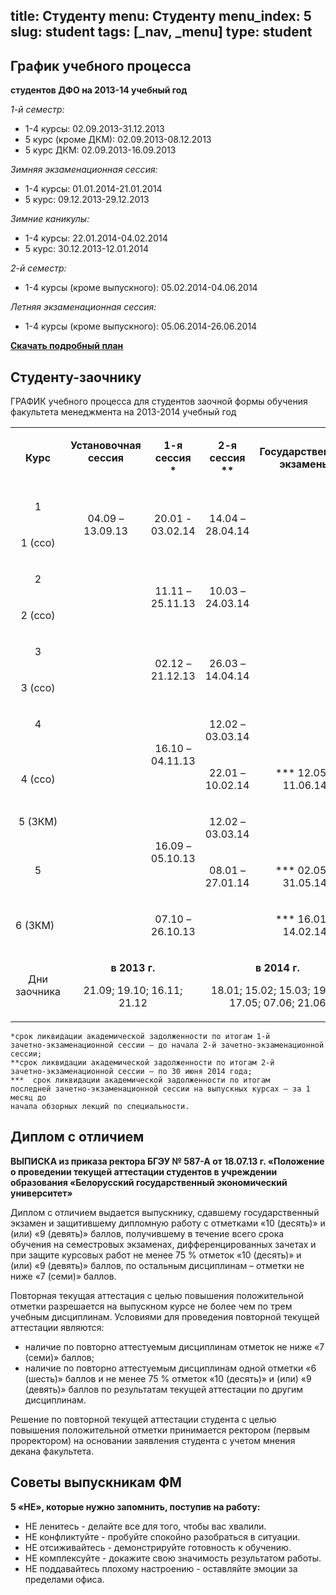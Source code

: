 title: Студенту
menu: Студенту
menu_index: 5
slug: student
tags: [_nav, _menu]
type: student
---


График учебного процесса
------------------------

**студентов ДФО на 2013-14 учебный год**

_1-й семестр:_

*  	1-4 курсы: 02.09.2013-31.12.2013
*	5 курс (кроме ДКМ): 02.09.2013-08.12.2013
*	5 курс ДКМ: 02.09.2013-16.09.2013


_Зимняя экзаменационная сессия:_

*	1-4 курсы: 01.01.2014-21.01.2014
*	5 курс: 09.12.2013-29.12.2013


_Зимние каникулы:_

*	1-4 курсы: 22.01.2014-04.02.2014
*	5 курс: 30.12.2013-12.01.2014


_2-й семестр:_

*	1-4 курсы (кроме выпускного): 05.02.2014-04.06.2014

_Летняя экзаменационная сессия:_

*	1-4 курсы (кроме выпускного): 05.06.2014-26.06.2014

**[Скачать подробный план](/files/schedule_dfo.doc)**

Студенту-заочнику
-----------------

ГРАФИК учебного процесса для студентов заочной формы обучения факультета менеджмента на 2013-2014 учебный год




<table class="table table-bordered">
    <tbody>
        <tr>
            <td width="91">
                <p align="center">
                    <strong>Курс</strong>
                    <strong></strong>
                </p>
            </td>
            <td width="120" valign="top">
                <p align="center">
                    <strong>Установочная </strong>
                    <strong>сессия</strong>
                    <strong></strong>
                </p>
            </td>
            <td width="120">
                <p align="center">
                    <strong>1-я сессия *</strong>
                    <strong></strong>
                </p>
            </td>
            <td width="120">
                <p align="center">
                    <strong>2-я сессия **</strong>
                    <strong></strong>
                </p>
            </td>
            <td width="156">
                <p align="center">
                    <strong>Государственные экзамены</strong>
                </p>
            </td>
        </tr>
        <tr>
            <td width="91" valign="top">
                <p align="center">
                    1
                </p>
            </td>
            <td width="120" rowspan="2">
                <p align="center">
                    04.09 – 13.09.13
                </p>
            </td>
            <td width="120" rowspan="2">
                <p align="center">
                    20.01 - 03.02.14
                </p>
            </td>
            <td width="120" rowspan="2">
                <p align="center">
                    14.04 – 28.04.14
                </p>
            </td>
            <td width="156" rowspan="7">
            </td>
        </tr>
        <tr>
            <td width="91" valign="top">
                <p align="center">
                    1 (ссо)
                </p>
            </td>
        </tr>
        <tr>
            <td width="91">
                <p align="center">
                    2
                </p>
            </td>
            <td width="120" rowspan="9" valign="top">
            </td>
            <td width="120" rowspan="2">
                <p align="center">
                    11.11 – 25.11.13
                </p>
            </td>
            <td width="120" rowspan="2">
                <p align="center">
                    10.03 – 24.03.14
                </p>
            </td>
        </tr>
        <tr>
            <td width="91">
                <p align="center">
                    2 (ссо)
                </p>
            </td>
        </tr>
        <tr>
            <td width="91" valign="top">
                <p align="center">
                    3
                </p>
            </td>
            <td width="120" rowspan="2">
                <p align="center">
                    02.12 – 21.12.13
                </p>
            </td>
            <td width="120" rowspan="2">
                <p align="center">
                    26.03 – 14.04.14
                </p>
            </td>
        </tr>
        <tr>
            <td width="91" valign="top">
                <p align="center">
                    3 (ссо)
                </p>
            </td>
        </tr>
        <tr>
            <td width="91" valign="top">
                <p align="center">
                    4
                </p>
            </td>
            <td width="120" rowspan="2">
                <p align="center">
                    16.10 – 04.11.13
                </p>
            </td>
            <td width="120">
                <p align="center">
                    12.02 – 03.03.14
                </p>
            </td>
        </tr>
        <tr>
            <td width="91">
                <p align="center">
                    4 (ссо)
                </p>
            </td>
            <td width="120">
                <p align="center">
                    22.01 – 10.02.14
                </p>
            </td>
            <td width="156">
                <p align="center">
                    *** 12.05 – 11.06.14
                </p>
            </td>
        </tr>
        <tr>
            <td width="91" valign="top">
                <p align="center">
                    5 (ЗКМ)
                </p>
            </td>
            <td width="120" rowspan="2">
                <p align="center">
                    16.09 – 05.10.13
                </p>
            </td>
            <td width="120">
                <p align="center">
                    12.02 – 03.03.14
                </p>
            </td>
            <td width="156">
            </td>
        </tr>
        <tr>
            <td width="91" valign="top">
                <p align="center">
                    5
                </p>
            </td>
            <td width="120">
                <p align="center">
                    08.01 – 27.01.14
                </p>
            </td>
            <td width="156">
                <p align="center">
                    *** 02.05 – 31.05.14
                </p>
            </td>
        </tr>
        <tr>
            <td width="91">
                <p>
                    6 (ЗКМ)
                </p>
            </td>
            <td width="120">
                <p align="center">
                    07.10 – 26.10.13
                </p>
            </td>
            <td width="120">
            </td>
            <td width="156">
                <p align="center">
                    *** 16.01 – 14.02.14
                </p>
            </td>
        </tr>
        <tr>
            <td width="91">
                <p align="center">
                    Дни заочника
                </p>
            </td>
            <td width="240" colspan="2" valign="top">
                <p align="center">
                    <strong>в 2013 г.</strong>
                </p>
                <p align="center">
                    21.09; 19.10; 16.11; 21.12 <strong></strong>
                </p>
            </td>
            <td width="276" colspan="2" valign="top">
                <p align="center">
                    <strong>в 2014 г.</strong>
                </p>
                <p align="center">
                    18.01; 15.02; 15.03; 19.04; 17.05; 07.06; 21.06<strong></strong>
                </p>
            </td>
        </tr>
    </tbody>
</table>

    *срок ликвидации академической задолженности по итогам 1-й 
    зачетно-экзаменационной сессии – до начала 2-й зачетно-экзаменационной сессии;
    **срок ликвидации академической задолженности по итогам 2-й
    зачетно-экзаменационной сессии – по 30 июня 2014 года;
    ***  срок ликвидации академической задолженности по итогам 
    последней зачетно-экзаменационной сессии на выпускных курсах – за 1 месяц до 
    начала обзорных лекций по специальности.


Диплом с отличием
-----------------

__ВЫПИСКА из приказа ректора БГЭУ № 587-А от 18.07.13 г. «Положение о проведении текущей аттестации студентов в учреждении образования «Белорусский государственный экономический университет»__

Диплом с отличием выдается выпускнику, сдавшему государственный экзамен и защитившему дипломную работу с отметками «10 (десять)» и (или) «9 (девять)» баллов, получившему в течение всего срока обучения на семестровых экзаменах, дифференцированных зачетах и при защите курсовых работ не менее 75 % отметок «10 (десять)» и (или) «9 (девять)» баллов, по остальным дисциплинам – отметки не ниже «7 (семи)» баллов.   

Повторная текущая аттестация с целью повышения положительной отметки разрешается на выпускном курсе не более чем по трем учебным дисциплинам. Условиями для проведения повторной текущей аттестации являются:

   - наличие по повторно аттестуемым дисциплинам отметок не ниже «7 (семи)» баллов;
   - наличие по повторно аттестуемым дисциплинам одной отметки «6 (шесть)» баллов и не менее 75 % отметок «10 (десять)» и (или) «9 (девять)» баллов по результатам текущей аттестации по другим дисциплинам.
   
Решение по повторной текущей аттестации студента с целью повышения положительной отметки принимается ректором (первым проректором) на основании заявления студента с учетом мнения декана факультета.

Советы выпускникам ФМ
---------------------

**5 «НЕ», которые нужно запомнить, поступив на работу:**

*   НЕ ленитесь - делайте все для того, чтобы вас хвалили.
*   НЕ конфликтуйте - пробуйте спокойно разобраться в ситуации.
*   НЕ отсиживайтесь - демонстрируйте готовность к обучению.
*   НЕ комплексуйте - докажите свою значимость результатом работы.
*   НЕ поддавайтесь плохому настроению - оставляйте эмоции за пределами офиса.
